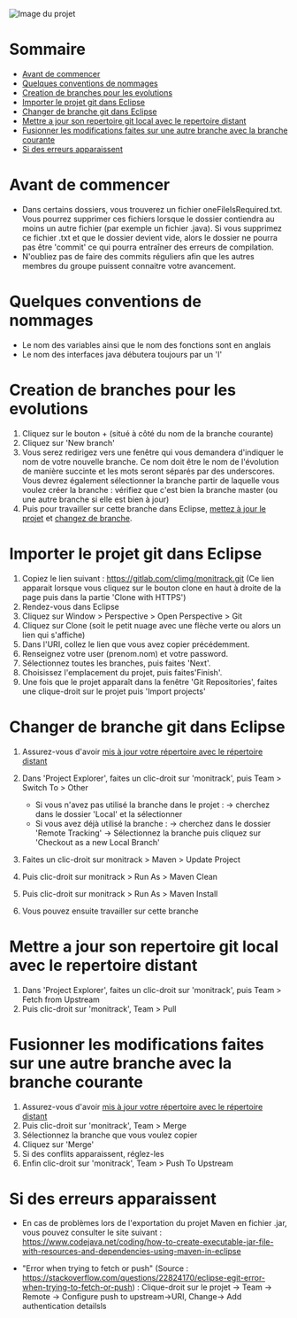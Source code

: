 ![Image du projet](https://drive.google.com/uc?export=view&id=10cGfM-noIL_E6wjTzp1_dZdvDWGN4OqZ)

# Sommaire
- [Avant de commencer](#avant-de-commencer)
- [Quelques conventions de nommages](#quelques-conventions-de-nommages)
- [Creation de branches pour les evolutions](#creation-de-branches-pour-les-evolutions)
- [Importer le projet git dans Eclipse](#importer-le-projet-git-dans-eclipse)
- [Changer de branche git dans Eclipse](#changer-de-branche-git-dans-eclipse)
- [Mettre a jour son repertoire git local avec le repertoire distant](#mettre-a-jour-son-repertoire-git-local-avec-le-repertoire-distant)
- [Fusionner les modifications faites sur une autre branche avec la branche courante](#fusionner-les-modifications-faites-sur-une-autre-branche-avec-la-branche-courante)
- [Si des erreurs apparaissent](#si-des-erreurs-apparaissent)

# Avant de commencer
- Dans certains dossiers, vous trouverez un fichier oneFileIsRequired.txt. Vous pourrez supprimer ces fichiers lorsque le dossier contiendra au moins un autre fichier (par exemple un fichier .java). Si vous supprimez ce fichier .txt et que le dossier devient vide, alors le dossier ne pourra pas être 'commit' ce qui pourra entraîner des erreurs de compilation.
- N'oubliez pas de faire des commits réguliers afin que les autres membres du groupe puissent connaitre votre avancement.

# Quelques conventions de nommages
- Le nom des variables ainsi que le nom des fonctions sont en anglais
- Le nom des interfaces java débutera toujours par un 'I'

# Creation de branches pour les evolutions
1. Cliquez sur le bouton + (situé à côté du nom de la branche courante)
2. Cliquez sur 'New branch'
3. Vous serez redirigez vers une fenêtre qui vous demandera d'indiquer le nom de votre nouvelle branche. Ce nom doit être le nom de l'évolution de manière succinte et les mots seront séparés par des underscores. Vous devrez également sélectionner la branche  partir de laquelle vous voulez créer la branche : vérifiez que c'est bien la branche master (ou une autre branche si elle est bien à jour)
4. Puis pour travailler sur cette branche dans Eclipse, [mettez à jour le projet](#mettre-a-jour-son-repertoire-git-local-avec-le-repertoire-distant) et [changez de branche](#changer-de-branche-git-dans-eclipse).

# Importer le projet git dans Eclipse
1. Copiez le lien suivant : https://gitlab.com/climg/monitrack.git (Ce lien apparait lorsque vous cliquez sur le bouton clone en haut à droite de la page puis dans la partie 'Clone with HTTPS')
2. Rendez-vous dans Eclipse
3. Cliquez sur Window > Perspective > Open Perspective > Git
4. Cliquez sur Clone (soit le petit nuage avec une flèche verte ou alors un lien qui s'affiche)
5. Dans l'URI, collez le lien que vous avez copier précédemment.
6. Renseignez votre user (prenom.nom) et votre password.
7. Sélectionnez toutes les branches, puis faites 'Next'.
8. Choisissez l'emplacement du projet, puis faites'Finish'.
9. Une fois que le projet apparaît dans la fenêtre 'Git Repositories', faites une clique-droit sur le projet puis 'Import projects'

# Changer de branche git dans Eclipse
1. Assurez-vous d'avoir [mis à jour votre répertoire avec le répertoire distant](#mettre-a-jour-son-repertoire-git-local-avec-le-repertoire-distant)
2. Dans 'Project Explorer', faites un clic-droit sur 'monitrack', puis Team > Switch To > Other

	- Si vous n'avez pas utilisé la branche dans le projet :
		-> cherchez dans le dossier 'Local'	et la sélectionner
	- Si vous avez déjà utilisé la branche : 
		-> cherchez dans le dossier 'Remote Tracking'
		-> Sélectionnez la branche puis cliquez sur 'Checkout as a new Local Branch'
3. Faites un clic-droit sur monitrack > Maven > Update Project
4. Puis clic-droit sur monitrack > Run As > Maven Clean
5. Puis clic-droit sur monitrack > Run As > Maven Install
6. Vous pouvez ensuite travailler sur cette branche

# Mettre a jour son repertoire git local avec le repertoire distant
1. Dans 'Project Explorer', faites un clic-droit sur 'monitrack', puis Team > Fetch from Upstream
2. Puis clic-droit sur 'monitrack', Team > Pull

# Fusionner les modifications faites sur une autre branche avec la branche courante
1. Assurez-vous d'avoir [mis à jour votre répertoire avec le répertoire distant](#mettre-a-jour-son-repertoire-git-local-avec-le-repertoire-distant)
2. Puis clic-droit sur 'monitrack', Team > Merge
3. Sélectionnez la branche que vous voulez copier
4. Cliquez sur 'Merge'
5. Si des conflits apparaissent, réglez-les
6. Enfin clic-droit sur 'monitrack', Team > Push To Upstream

# Si des erreurs apparaissent
- En cas de problèmes lors de l'exportation du projet Maven en fichier .jar, vous pouvez consulter le site suivant :
https://www.codejava.net/coding/how-to-create-executable-jar-file-with-resources-and-dependencies-using-maven-in-eclipse

- "Error when trying to fetch or push" (Source : https://stackoverflow.com/questions/22824170/eclipse-egit-error-when-trying-to-fetch-or-push) :
	Clique-droit sur le projet -> Team -> Remote -> Configure push to upstream->URI, Change-> Add authentication detailsls
